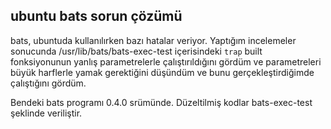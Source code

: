 ## ubuntu bats sorun çözümü

bats, ubuntuda kullanılırken bazı hatalar veriyor. 
Yaptığım incelemeler sonucunda /usr/lib/bats/bats-exec-test içerisindeki
`trap` built fonksiyonunun yanlış parametrelerle çalıştırıldığını gördüm ve parametreleri büyük harflerle
yamak gerektiğini düşündüm ve bunu gerçekleştirdiğimde çalıştığını gördüm.

Bendeki bats programı 0.4.0 srümünde. Düzeltilmiş kodlar bats-exec-test şeklinde veriliştir.
